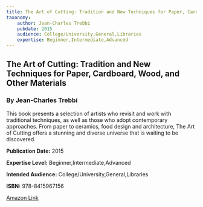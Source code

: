 ```yaml
---
title: The Art of Cutting: Tradition and New Techniques for Paper, Cardboard, Wood, and Other Materials
taxonomy:
	author: Jean-Charles Trebbi
	pubdate: 2015
	audience: College/University,General,Libraries
	expertise: Beginner,Intermediate,Advanced
---
```

## The Art of Cutting: Tradition and New Techniques for Paper, Cardboard, Wood, and Other Materials
### By Jean-Charles Trebbi
This book presents a selection of artists who revisit and work with traditional techniques, as well as those who adopt contemporary approaches. From paper to ceramics, food design and architecture, The Art of Cutting offers a stunning and diverse universe that is waiting to be discovered.

**Publication Date:** 2015

**Expertise Level:** Beginner,Intermediate,Advanced

**Intended Audience:** College/University,General,Libraries

**ISBN:** 978-8415967156

[Amazon Link](https://www.amazon.com/Art-Cutting-Tradition-Techniques-Cardboard/dp/8415967152/ref=sr_1_12?s=books&ie=UTF8&qid=1543380732&sr=1-12&keywords=Laser+Cutting)